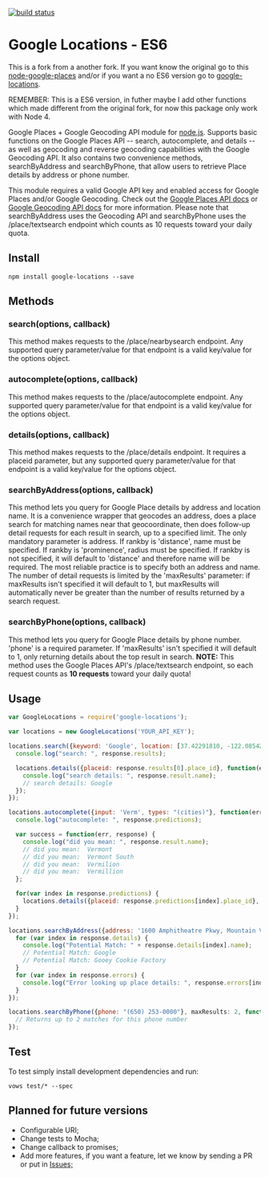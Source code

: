 [![build status](https://secure.travis-ci.org/flpms/google-locations-es6.png)](http://travis-ci.org/flpms/google-locations-es6)
# Google Locations - ES6

This is a fork from a another fork. If you want know the original go to this [node-google-places](https://www.npmjs.org/package/google-places) and/or if you want a no ES6 version go to [google-locations](https://www.npmjs.org/package/google-locations).

REMEMBER: This is a ES6 version, in futher maybe I add other functions which made different from the original fork, for now this package only work with Node 4.

Google Places + Google Geocoding API module for [node.js](http://nodejs.org). Supports basic functions on the Google Places API -- search, autocomplete, and details -- as well as geocoding and reverse geocoding capabilities with the Google Geocoding API. It also contains two convenience methods, searchByAddress and searchByPhone, that allow users to retrieve Place details by address or phone number.

This module requires a valid Google API key and enabled access for Google Places and/or Google Geocoding. Check out the [Google Places API docs](http://code.google.com/apis/maps/documentation/places/) or [Google Geocoding API docs](http://code.google.com/apis/maps/documentation/geocode/) for more information. Please note that searchByAddress uses the Geocoding API and searchByPhone uses the /place/textsearch endpoint which counts as 10 requests toward your daily quota.

## Install

```
npm install google-locations --save
```

## Methods

### search(options, callback)
This method makes requests to the /place/nearbysearch endpoint. Any supported query parameter/value for that endpoint is a valid key/value for the options object.

### autocomplete(options, callback)
This method makes requests to the /place/autocomplete endpoint. Any supported query parameter/value for that endpoint is a valid key/value for the options object.

### details(options, callback)
This method makes requests to the /place/details endpoint. It requires a placeid parameter, but any supported query parameter/value for that endpoint is a valid key/value for the options object.

### searchByAddress(options, callback)
This method lets you query for Google Place details by address and location name. It is a convenience wrapper that geocodes an address, does a place search for matching names near that geocoordinate, then does follow-up detail requests for each result in search, up to a specified limit. The only mandatory parameter is address. If rankby is 'distance', name must be specified. If rankby is 'prominence', radius must be specified. If rankby is not specified, it will default to 'distance' and therefore name will be required. The most reliable practice is to specify both an address and name. The number of detail requests is limited by the 'maxResults' parameter: if maxResults isn't specified it will default to 1, but maxResults will automatically never be greater than the number of results returned by a search request.

### searchByPhone(options, callback)
This method lets you query for Google Place details by phone number. 'phone' is a required parameter. If 'maxResults' isn't specified it will default to 1, only returning details about the top result in search. **NOTE:** This method uses the Google Places API's /place/textsearch endpoint, so each request counts as **10 requests** toward your daily quota!

## Usage
```js
var GoogleLocations = require('google-locations');

var locations = new GoogleLocations('YOUR_API_KEY');

locations.search({keyword: 'Google', location: [37.42291810, -122.08542120]}, function(err, response) {
  console.log("search: ", response.results);

  locations.details({placeid: response.results[0].place_id}, function(err, response) {
    console.log("search details: ", response.result.name);
    // search details: Google
  });
});

locations.autocomplete({input: 'Verm', types: "(cities)"}, function(err, response) {
  console.log("autocomplete: ", response.predictions);

  var success = function(err, response) {
    console.log("did you mean: ", response.result.name);
    // did you mean:  Vermont
    // did you mean:  Vermont South
    // did you mean:  Vermilion
    // did you mean:  Vermillion
  };

  for(var index in response.predictions) {
    locations.details({placeid: response.predictions[index].place_id}, success);
  }
});

locations.searchByAddress({address: '1600 Amphitheatre Pkwy, Mountain View, CA', name: 'Goo', maxResults: 2, rankby: "prominence", radius: 5000}, function(err, response){
  for (var index in response.details) {
    console.log("Potential Match: " + response.details[index].name);
    // Potential Match: Google
    // Potential Match: Gooey Cookie Factory
  }
  for (var index in response.errors) {
    console.log("Error looking up place details: ", response.errors[index]);
  }
});

locations.searchByPhone({phone: "(650) 253-0000"}, maxResults: 2, function(err, response){
  // Returns up to 2 matches for this phone number
});
```

## Test

To test simply install development dependencies and run:

```vows test/* --spec```

## Planned for future versions

* Configurable URI;
* Change tests to Mocha;
* Change callback to promises;
* Add more features, if you want a feature, let we know by sending a PR or put in [Issues;](https://github.com/flpms/google-locations-ES)
